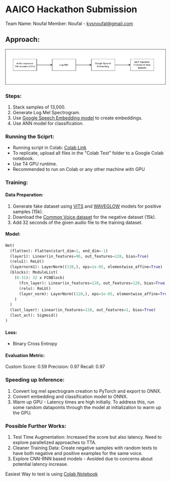 # AAICO Hackathon Submission

Team Name: Noufal
Member: Noufal - kvsnoufal@gmail.com

## Approach:
![Overview](supportFiles/solution_overview.png)
### Steps:
1. Stack samples of 13,000.
2. Generate Log Mel Spectrogram.
3. Use [Google Speech Embedding model](https://www.kaggle.com/models/google/speech-embedding) to create embeddings.
4. Use ANN model for classification.

### Running the Sciprt:
- Running script in Colab: [Colab Link](https://colab.research.google.com/drive/1nL5BOHXoV8quGAuNwM5fub9e3FP6FSvv?usp=sharing)
- To replicate, upload all files in the "Colab Test" folder to a Google Colab notebook. 
- Use T4 GPU runtime.
- Recommended to run on Colab or any other machine with GPU




### Training:

#### Data Preparation:
1. Generate fake dataset using [VITS](https://github.com/jaywalnut310/vits) and [WAVEGLOW](https://github.com/NVIDIA/waveglow) models for positive samples (15k).
2. Download the [Common Voice dataset](https://huggingface.co/datasets/mozilla-foundation/common_voice_13_0) for the negative dataset (15k).
3. Add 32 seconds of the given audio file to the training dataset.

#### Model:
```python
Net(
  (flatten): Flatten(start_dim=1, end_dim=-1)
  (layer1): Linear(in_features=96, out_features=128, bias=True)
  (relu1): ReLU()
  (layernorm1): LayerNorm((128,), eps=1e-05, elementwise_affine=True)
  (blocks): ModuleList(
    (0-31): 32 x FCNBlock(
      (fcn_layer): Linear(in_features=128, out_features=128, bias=True)
      (relu): ReLU()
      (layer_norm): LayerNorm((128,), eps=1e-05, elementwise_affine=True)
    )
  )
  (last_layer): Linear(in_features=128, out_features=1, bias=True)
  (last_act): Sigmoid()
)
```

#### Loss:
- Binary Cross Entropy

#### Evaluation Metric:

Custom Score: 0.59
Precision: 0.97
Recall: 0.97


### Speeding up Inference:
1. Convert log mel spectrogram creation to PyTorch and export to ONNX.
2. Convert embedding and classification model to ONNX.
3. Warm up GPU - Latency times are high initially. To address this, run some random datapoints through the model at initialization to warm up the GPU.

### Possible Further Works:
1. Test Time Augmentation: Increased the score but also latency. Need to explore parallelized approaches to TTA.
2. Cleaner Training Data: Create negative samples with random texts to have both negative and positive examples for the same voice.
3. Explore CNN-RNN based models - Avoided due to concerns about potential latency increase.

Easiest Way to test is using [Colab Notebook](https://colab.research.google.com/drive/1nL5BOHXoV8quGAuNwM5fub9e3FP6FSvv?usp=sharing) 